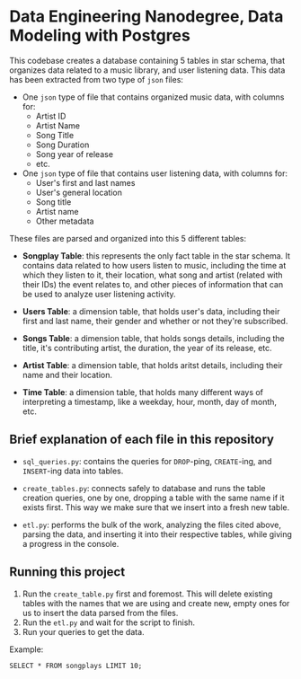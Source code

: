 # Data Engineering Nanodegree, Data Modeling with Postgres

This codebase creates a database containing 5 tables in star schema,
that organizes data related to a music library, and user listening data. This data
has been extracted from two type of `json` files: 

- One `json` type of file that contains organized music data, with columns for:
  - Artist ID
  - Artist Name
  - Song Title
  - Song Duration
  - Song year of release
  - etc.
- One `json` type of file that contains user listening data, with columns for: 
  - User's first and last names
  - User's general location
  - Song title
  - Artist name
  - Other metadata

These files are parsed and organized into this 5 different tables: 

- **Songplay Table**: this represents the only fact table in the star schema. It contains 
  data related to how users listen to music, including the time at which they listen to it, 
  their location, what song and artist (related with their IDs) the event relates to, and other
  pieces of information that can be used to analyze user listening activity. 

- **Users Table**: a dimension table, that holds user's data, including their first and last name,
  their gender and whether or not they're subscribed. 

- **Songs Table**: a dimension table, that holds songs details, including the title, it's 
  contributing artist, the duration, the year of its release, etc. 

- **Artist Table**: a dimension table, that holds aritst details, including their name and 
  their location. 

- **Time Table**: a dimension table, that holds many different ways of interpreting a timestamp, 
  like a weekday, hour, month, day of month, etc. 

## Brief explanation of each file in this repository

- `sql_queries.py`: contains the queries for `DROP`-ping, `CREATE`-ing, and `INSERT`-ing data
  into tables. 

- `create_tables.py`: connects safely to database and runs the table creation queries, one by one,
  dropping a table with the same name if it exists first. This way we make sure that we insert
  into a fresh new table. 

- `etl.py`: performs the bulk of the work, analyzing the files cited above, parsing the data, and 
  inserting it into their respective tables, while giving a progress in the console. 

## Running this project

1. Run the `create_table.py` first and foremost. This will delete existing tables with
   the names that we are using and create new, empty ones for us to insert the data parsed from
   the files. 
2. Run the `etl.py` and wait for the script to finish. 
3. Run your queries to get the data. 

Example: 
```
SELECT * FROM songplays LIMIT 10;
```